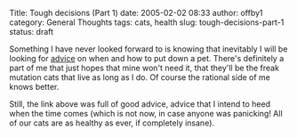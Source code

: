 Title: Tough decisions (Part 1)
date: 2005-02-02 08:33
author: offby1
category: General Thoughts
tags: cats, health
slug: tough-decisions-part-1
status: draft

Something I have never looked forward to is knowing that inevitably I will be looking for [advice](http://ask.metafilter.com/mefi/14654) on when and how to put down a pet. There's definitely a part of me that just hopes that mine won't need it, that they'll be the freak mutation cats that live as long as I do. Of course the rational side of me knows better.

Still, the link above was full of good advice, advice that I intend to heed when the time comes (which is not now, in case anyone was panicking! All of our cats are as healthy as ever, if completely insane).
